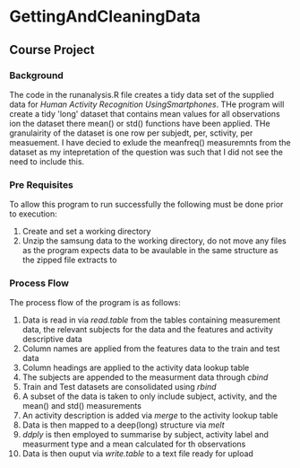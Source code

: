 # GettingAndCleaningData
## Course Project

### Background

The code in the runanalysis.R file creates a tidy data set of the supplied data for *Human Activity Recognition UsingSmartphones*. THe program will create a tidy 'long' dataset that contains mean values for all observations ion the dataset there mean() or std() functions have been applied. THe granulairity of the dataset is one row per subjedt, per, sctivity, per measuement. I have decied to exlude the meanfreq() measuremnts from the dataset as my intepretation of the question was such that I did not see the need to include this. 

### Pre Requisites
To allow this program to run successfully the following must be done prior to execution:

1. Create and set a working directory 
2. Unzip the samsung data to the working directory, do not move any files as the program expects data to be avaulable in the same structure as the zipped file extracts to

### Process Flow

The process flow of the program is as follows:

1. Data is read in via *read.table*  from the tables containing measurement data, the relevant subjects for the data and the features and activity descriptive data
2. Column names are applied from the features data to the train and test data
3. Column headings are applied to the activity data lookup table
4. The subjects are appended to the measurment data through *cbind*
5. Train and Test datasets are consolidated using *rbind*
6. A subset of the data is taken to only include subject, activity, and the mean() and std() measurements
7. An activity description is added via *merge* to the activity lookup table
8. Data is then mapped to a deep(long) structure via *melt*
9. *ddply* is then employed to summarise by subject, activity label and measurment type and a mean calculated for th observations 
10. Data is then ouput via *write.table* to a text file ready for upload
